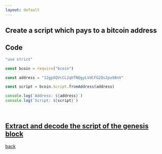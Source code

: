 ```yaml
---
layout: default
---
```


## Create a script which pays to a bitcoin address

## Code

```js
"use strict"

const bcoin = require("bcoin")

const address = "12gpXQVcCL2qhTNQgyLVdCFG2Qs2px98nV"

const script = bcoin.Script.fromAddress(address)

console.log(`Address: ${address}`)
console.log(`Script: ${script}`)
```

<br>

## [Extract and decode the script of the genesis block](./satoshi-words.html)

[back](./p2wpkh.html)
